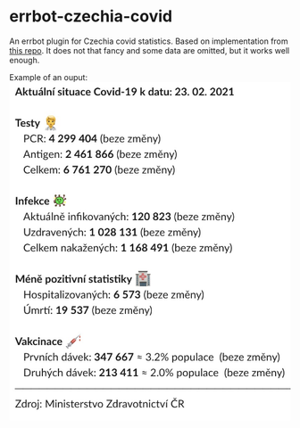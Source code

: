 # errbot-czechia-covid
An errbot plugin for Czechia covid statistics.
Based on implementation from [this repo](https://github.com/MatyasKriz/situace).
It does not that fancy and some data are omitted, but it works well enough.

Example of an ouput:
![Czechia-Covid plugin output](/res/screenshot.jpg)
